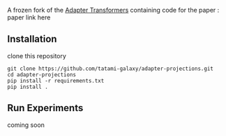 
A frozen fork of the [Adapter Transformers](https://github.com/adapter-hub/adapter-transformers) containing code for the paper : paper link here


## Installation

clone this repository

```
git clone https://github.com/tatami-galaxy/adapter-projections.git
cd adapter-projections
pip install -r requirements.txt
pip install .
```

## Run Experiments

coming soon
